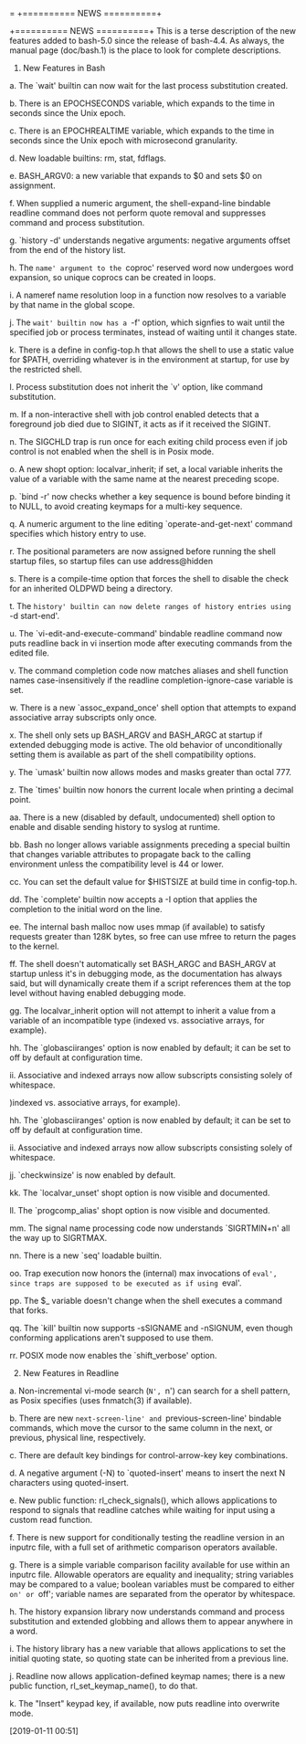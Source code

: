 = +========== NEWS ==========+

+========== NEWS ==========+
This is a terse description of the new features added to bash-5.0 since
the release of bash-4.4.  As always, the manual page (doc/bash.1) is
the place to look for complete descriptions.

1.  New Features in Bash

a. The `wait' builtin can now wait for the last process substitution created.

b. There is an EPOCHSECONDS variable, which expands to the time in seconds
   since the Unix epoch.

c. There is an EPOCHREALTIME variable, which expands to the time in seconds
   since the Unix epoch with microsecond granularity.

d. New loadable builtins: rm, stat, fdflags.

e. BASH_ARGV0: a new variable that expands to $0 and sets $0 on assignment.

f. When supplied a numeric argument, the shell-expand-line bindable readline
   command does not perform quote removal and suppresses command and process
   substitution.

g. `history -d' understands negative arguments: negative arguments offset from
   the end of the history list.

h. The `name' argument to the `coproc' reserved word now undergoes word
   expansion, so unique coprocs can be created in loops.

i. A nameref name resolution loop in a function now resolves to a variable by
   that name in the global scope.

j. The `wait' builtin now has a `-f' option, which signfies to wait until the
   specified job or process terminates, instead of waiting until it changes
   state.

k. There is a define in config-top.h that allows the shell to use a static
   value for $PATH, overriding whatever is in the environment at startup, for
   use by the restricted shell.

l. Process substitution does not inherit the `v' option, like command
   substitution.

m. If a non-interactive shell with job control enabled detects that a foreground
   job died due to SIGINT, it acts as if it received the SIGINT.

n. The SIGCHLD trap is run once for each exiting child process even if job
   control is not enabled when the shell is in Posix mode.

o. A new shopt option: localvar_inherit; if set, a local variable inherits the
   value of a variable with the same name at the nearest preceding scope.

p. `bind -r' now checks whether a key sequence is bound before binding it to
   NULL, to avoid creating keymaps for a multi-key sequence.

q. A numeric argument to the line editing `operate-and-get-next' command
   specifies which history entry to use.

r. The positional parameters are now assigned before running the shell startup
   files, so startup files can use address@hidden

s. There is a compile-time option that forces the shell to disable the check
   for an inherited OLDPWD being a directory.

t. The `history' builtin can now delete ranges of history entries using
   `-d start-end'.

u. The `vi-edit-and-execute-command' bindable readline command now puts readline
   back in vi insertion mode after executing commands from the edited file.

v. The command completion code now matches aliases and shell function names
   case-insensitively if the readline completion-ignore-case variable is set.

w. There is a new `assoc_expand_once' shell option that attempts to expand
   associative array subscripts only once.

x. The shell only sets up BASH_ARGV and BASH_ARGC at startup if extended
   debugging mode is active. The old behavior of unconditionally setting them
   is available as part of the shell compatibility options.

y. The `umask' builtin now allows modes and masks greater than octal 777.

z. The `times' builtin now honors the current locale when printing a decimal
   point.

aa. There is a new (disabled by default, undocumented) shell option to enable
    and disable sending history to syslog at runtime.

bb. Bash no longer allows variable assignments preceding a special builtin that
    changes variable attributes to propagate back to the calling environment
    unless the compatibility level is 44 or lower.

cc. You can set the default value for $HISTSIZE at build time in config-top.h.

dd. The `complete' builtin now accepts a -I option that applies the completion
    to the initial word on the line.

ee.  The internal bash malloc now uses mmap (if available) to satisfy requests
    greater than 128K bytes, so free can use mfree to return the pages to the
    kernel.

ff. The shell doesn't automatically set BASH_ARGC and BASH_ARGV at startup
    unless it's in debugging mode, as the documentation has always said, but
    will dynamically create them if a script references them at the top level
    without having enabled debugging mode.

gg. The localvar_inherit option will not attempt to inherit a value from a
    variable of an incompatible type (indexed vs. associative arrays, for
    example).

hh. The `globasciiranges' option is now enabled by default; it can be set to
    off by default at configuration time.

ii. Associative and indexed arrays now allow subscripts consisting solely of
    whitespace.

)indexed vs. associative arrays, for
    example).

hh. The `globasciiranges' option is now enabled by default; it can be set to
    off by default at configuration time.

ii. Associative and indexed arrays now allow subscripts consisting solely of
    whitespace.

jj. `checkwinsize' is now enabled by default.

kk. The `localvar_unset' shopt option is now visible and documented.

ll. The `progcomp_alias' shopt option is now visible and documented.

mm. The signal name processing code now understands `SIGRTMIN+n' all the way
    up to SIGRTMAX.

nn. There is a new `seq' loadable builtin.

oo. Trap execution now honors the (internal) max invocations of `eval', since
    traps are supposed to be executed as if using `eval'.

pp. The $_ variable doesn't change when the shell executes a command that forks.

qq. The `kill' builtin now supports -sSIGNAME and -nSIGNUM, even though
    conforming applications aren't supposed to use them.

rr. POSIX mode now enables the `shift_verbose' option.

2.  New Features in Readline

a. Non-incremental vi-mode search (`N', `n') can search for a shell pattern, as
   Posix specifies (uses fnmatch(3) if available).

b. There are new `next-screen-line' and `previous-screen-line' bindable
   commands, which move the cursor to the same column in the next, or previous,
   physical line, respectively.

c. There are default key bindings for control-arrow-key key combinations.

d. A negative argument (-N) to `quoted-insert' means to insert the next N
   characters using quoted-insert.

e. New public function: rl_check_signals(), which allows applications to
   respond to signals that readline catches while waiting for input using
   a custom read function.

f. There is new support for conditionally testing the readline version in an
   inputrc file, with a full set of arithmetic comparison operators available.

g. There is a simple variable comparison facility available for use within an
   inputrc file. Allowable operators are equality and inequality; string
   variables may be compared to a value; boolean variables must be compared to
   either `on' or `off'; variable names are separated from the operator by
   whitespace.

h. The history expansion library now understands command and process
   substitution and extended globbing and allows them to appear anywhere in a
   word.

i. The history library has a new variable that allows applications to set the
   initial quoting state, so quoting state can be inherited from a previous
   line.

j. Readline now allows application-defined keymap names; there is a new public
   function, rl_set_keymap_name(), to do that.

k. The "Insert" keypad key, if available, now puts readline into overwrite
   mode.


[2019-01-11 00:51]

